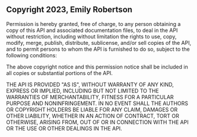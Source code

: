 ## Copyright 2023, Emily Robertson

Permission is hereby granted, free of charge, to any person obtaining a copy of this API and associated documentation files, to deal in the API without restriction, including without limitation the rights to use, copy, modify, merge, publish, distribute, sublicense, and/or sell copies of the API, and to permit persons to whom the API is furnished to do so, subject to the following conditions:

The above copyright notice and this permission notice shall be included in all copies or substantial portions of the API.

THE API IS PROVIDED "AS IS", WITHOUT WARRANTY OF ANY KIND, EXPRESS OR IMPLIED, INCLUDING BUT NOT LIMITED TO THE WARRANTIES OF MERCHANTABILITY, FITNESS FOR A PARTICULAR PURPOSE AND NONINFRINGEMENT. IN NO EVENT SHALL THE AUTHORS OR COPYRIGHT HOLDERS BE LIABLE FOR ANY CLAIM, DAMAGES OR OTHER LIABILITY, WHETHER IN AN ACTION OF CONTRACT, TORT OR OTHERWISE, ARISING FROM, OUT OF OR IN CONNECTION WITH THE API OR THE USE OR OTHER DEALINGS IN THE API.